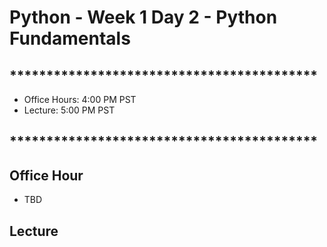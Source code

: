 # Python - Week 1 Day 2 - Python Fundamentals

## ******************************************

- Office Hours:  4:00 PM PST
- Lecture:       5:00 PM PST

## ******************************************

## Office Hour

- TBD

## Lecture


